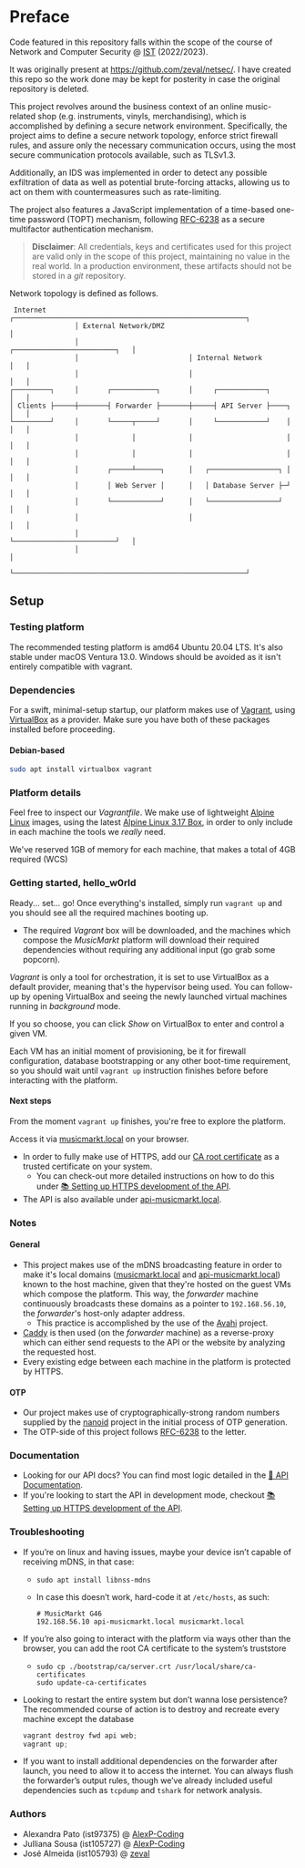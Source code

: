 # Preface
Code featured in this repository falls within the scope of the course of Network and Computer Security @ [IST](https://tecnico.ulisboa.pt/en/) (2022/2023).

It was originally present at https://github.com/zeval/netsec/. I have created this repo so the work done may be kept for posterity in case the original repository is deleted.

This project revolves around the business context of an online music-related shop (e.g. instruments, vinyls, merchandising), which is accomplished by defining a secure network environment. Specifically, the project aims to define a secure network topology, enforce strict firewall rules, and assure only the necessary communication occurs, using the most secure communication protocols available, such as TLSv1.3.

Additionally, an IDS was implemented in order to detect any possible exfiltration of data as well as potential brute-forcing attacks, allowing us to act on them with countermeasures such as rate-limiting.

The project also features a JavaScript implementation of a time-based one-time password (TOPT) mechanism, following [RFC-6238](https://www.rfc-editor.org/rfc/rfc6238) as a secure multifactor authentication mechanism.

> **Disclaimer**: All credentials, keys and certificates used for this project are valid only in the scope of this project, maintaining no value in the real world. In a production environment, these artifacts should not be stored in a *git* repository.

Network topology is defined as follows.

```plain
 Internet       ┌─────────────────────────────────────────────────────────┐
                │ External Network/DMZ                                    │
                │                           ┌─────────────────────────┐   │
                │                           │ Internal Network        │   │
                │                           │                         │   │
┌─────────┐     │       ┌───────────┐       │     ┌────────────┐      │   │
│ Clients ├─────┼───────┤ Forwarder ├───────┼─────┤ API Server ├────┐ │   │
└─────────┘     │       └─────┬─────┘       │     └────────────┘    │ │   │
                │             │             │                       │ │   │
                │             │             │                       │ │   │
                │       ┌─────┴──────┐      │   ┌─────────────────┐ │ │   │
                │       │ Web Server │      │   │ Database Server ├─┘ │   │
                │       └────────────┘      │   └─────────────────┘   │   │
                │                           │                         │   │
                │                           └─────────────────────────┘   │
                │                                                         │
                └─────────────────────────────────────────────────────────┘
```

## Setup
### Testing platform
The recommended testing platform is amd64 Ubuntu 20.04 LTS. It's also stable under macOS Ventura 13.0. Windows should be avoided as it isn't entirely compatible with vagrant.

### Dependencies
For a swift, minimal-setup startup, our platform makes use of [Vagrant](https://www.vagrantup.com/), using [VirtualBox](https://www.virtualbox.org/) as a provider. Make sure you have both of these packages installed before proceeding.

#### Debian-based
```bash
sudo apt install virtualbox vagrant
```

### Platform details
Feel free to inspect our *Vagrantfile*. We make use of lightweight [Alpine Linux](https://www.alpinelinux.org/) images, using the latest [Alpine Linux 3.17 Box](https://app.vagrantup.com/generic/boxes/alpine317), in order to only include in each machine the tools we *really* need.

We've reserved 1GB of memory for each machine, that makes a total of 4GB required (WCS)

### Getting started, hello_w0rld
Ready... set... go! Once everything's installed, simply run `vagrant up` and you should see all the required machines booting up.
  * The required *Vagrant* box will be downloaded, and the machines which compose the *MusicMarkt* platform will download their required dependencies without requiring any additional input (go grab some popcorn).

*Vagrant* is only a tool for orchestration, it is set to use VirtualBox as a default provider, meaning that's the hypervisor being used. You can follow-up by opening VirtualBox and seeing the newly launched virtual machines running in *background* mode. 

If you so choose, you can click *Show* on VirtualBox to enter and control a given VM. 

Each VM has an initial moment of provisioning, be it for firewall configuration, database bootstrapping or any other boot-time requirement, so you should wait until `vagrant up` instruction finishes before before interacting with the platform.

#### Next steps
From the moment `vagrant up` finishes, you're free to explore the platform. 

Access it via [musicmarkt.local](https://musicmarkt.local) on your browser.
- In order to fully make use of HTTPS, add our [CA root certificate](bootstrap/ca/server.crt) as a trusted certificate on your system.
  - You can check-out more detailed instructions on how to do this under [📚 Setting up HTTPS development of the API](docs/development.md).
- The API is also available under [api-musicmarkt.local](https://api-musicmarkt.local).

### Notes
#### General
* This project makes use of the mDNS broadcasting feature in order to make it's local domains ([musicmarkt.local](https://musicmarkt.local) and [api-musicmarkt.local](https://api-musicmarkt.local)) known to the host machine, given that they're hosted on the guest VMs which compose the platform. This way, the *forwarder* machine continuously broadcasts these domains as a pointer to `192.168.56.10`, the *forwarder*'s host-only adapter address. 
  * This practice is accomplished by the use of the [Avahi](https://avahi.org/) project.
* [Caddy](https://caddyserver.com/) is then used (on the *forwarder* machine) as a reverse-proxy which can either send requests to the API or the website by analyzing the requested host. 
* Every existing edge between each machine in the platform is protected by HTTPS. 
#### OTP
* Our project makes use of cryptographically-strong random numbers supplied by the [nanoid](https://www.npmjs.com/package/nanoid) project in the initial process of OTP generation.
* The OTP-side of this project follows [RFC-6238](https://www.rfc-editor.org/rfc/rfc6238) to the letter.


### Documentation
* Looking for our API docs? You can find most logic detailed in the [📖 API Documentation](docs/api.md).
* If you're looking to start the API in development mode, checkout [📚 Setting up HTTPS development of the API](docs/development.md).
### Troubleshooting
- If you’re on linux and having issues, maybe your device isn’t capable of receiving mDNS, in that case:
    - `sudo apt install libnss-mdns`
    - In case this doesn’t work, hard-code it at `/etc/hosts`, as such:
        
        ```plain
        # MusicMarkt G46
        192.168.56.10 api-musicmarkt.local musicmarkt.local
        ```
        
- If you’re also going to interact with the platform via ways other than the browser, you can add the root CA certificate to the system’s truststore
  - ```
    sudo cp ./bootstrap/ca/server.crt /usr/local/share/ca-certificates
    sudo update-ca-certificates
      ```
- Looking to restart the entire system but don’t wanna lose persistence? The recommended course of action is to destroy and recreate every machine except the database
    ```jsx
    vagrant destroy fwd api web;
    vagrant up;
    ```
- If you want to install additional dependencies on the forwarder after launch, you need to allow it to access the internet. You can always flush the forwarder’s output rules, though we’ve already included useful dependencies such as `tcpdump` and `tshark` for network analysis.

### Authors
* Alexandra Pato (ist97375) @ [AlexP-Coding](https://github.com/AlexP-Coding)
* Julliana Sousa (ist105727) @ [AlexP-Coding](https://github.com/jullianasousa)
* José Almeida (ist105793) @ [zeval](https://github.com/zeval)